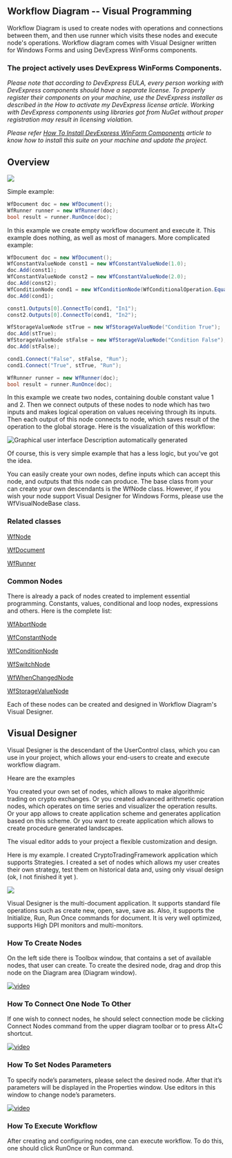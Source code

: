 ## Workflow Diagram -- Visual Programming

Workflow Diagram is used to create nodes with operations and connections between them, and then use runner which visits these nodes and execute node's operations. Workflow diagram comes with Visual Designer written for Windows Forms and using DevExpress WinForms components.

### **The project actively uses DevExpress WinForms Components.** 
_Please note that according to DevExpress EULA, every person working with DevExpress components should have a separate license. To properly register their components on your machine, use the DevExpress installer as described in the How to activate my DevExpress license article. Working with DevExpress components using libraries got from NuGet without proper registration may result in licensing violation._

_Please refer [How To Install DevExpress WinForm Components](https://github.com/ArsenAbazian/CryptoTradingFramework/wiki/How-to-install-DevExpress-components.) article to know how to install this suite on your machine and update the project._ 

## Overview

![](https://user-images.githubusercontent.com/18391055/186918434-a3970be3-173b-47f3-bf8e-d3f96dd09189.png)

Simple example:
```csharp
WfDocument doc = new WfDocument(); 
WfRunner runner = new WfRunner(doc);
bool result = runner.RunOnce(doc);
```
In this example we create empty workflow document and execute it. This example does nothing, as well as most of managers. 
More complicated example: 
```csharp
WfDocument doc = new WfDocument();
WfConstantValueNode const1 = new WfConstantValueNode(1.0);
doc.Add(const1);
WfConstantValueNode const2 = new WfConstantValueNode(2.0);
doc.Add(const2);
WfConditionNode cond1 = new WfConditionNode(WfConditionalOperation.Equal);
doc.Add(cond1);

const1.Outputs[0].ConnectTo(cond1, "In1");
const2.Outputs[0].ConnectTo(cond1, "In2");

WfStorageValueNode stTrue = new WfStorageValueNode("Condition True");
doc.Add(stTrue);
WfStorageValueNode stFalse = new WfStorageValueNode("Condition False");
doc.Add(stFalse);

cond1.Connect("False", stFalse, "Run");
cond1.Connect("True", stTrue, "Run");

WfRunner runner = new WfRunner(doc);
bool result = runner.RunOnce(doc);
```
In this example we create two nodes, containing double constant value 1
and 2. Then we connect outputs of these nodes to node which has two
inputs and makes logical operation on values receiving through its
inputs. Then each output of this node connects to node, which saves
result of the operation to the global storage. Here is the visualization
of this workflow:

![Graphical user interface Description automatically
generated](https://user-images.githubusercontent.com/18391055/186923787-bf02d783-30ef-481c-99a7-347e72befb34.png)

Of course, this is very simple example that has a less logic, but you've
got the idea.

You can easily create your own nodes, define inputs which can accept
this node, and outputs that this node can produce. The base class from
your can create your own descendants is the WfNode class. However, if
you wish your node support Visual Designer for Windows Forms, please use
the WfVisualNodeBase class.

### Related classes
[WfNode](https://github.com/ArsenAbazian/WorkflowDiagram/blob/main/Help/WfNode.md)

[WfDocument](https://github.com/ArsenAbazian/WorkflowDiagram/blob/main/Help/WfDocument.md)

[WfRunner](https://github.com/ArsenAbazian/WorkflowDiagram/blob/main/Help/WfRunner.md)

### Common Nodes
There is already a pack of nodes created to implement essential programming. Constants, values, conditional and loop nodes, expressions and others. Here is the complete list:

[WfAbortNode](https://github.com/ArsenAbazian/WorkflowDiagram/blob/main/Help/CommonNodes/WfAbortNode.md)

[WfConstantNode](https://github.com/ArsenAbazian/WorkflowDiagram/blob/main/Help/CommonNodes/WfConstantNode.md)

[WfConditionNode](https://github.com/ArsenAbazian/WorkflowDiagram/blob/main/Help/CommonNodes/WfConditionNode.md)

[WfSwitchNode](https://github.com/ArsenAbazian/WorkflowDiagram/blob/main/Help/CommonNodes/WfSwitchNode.md)

[WfWhenChangedNode](https://github.com/ArsenAbazian/WorkflowDiagram/blob/main/Help/CommonNodes/WfWhenChangedNode.md)

[WfStorageValueNode](https://github.com/ArsenAbazian/WorkflowDiagram/blob/main/Help/CommonNodes/WfStorageValueNode.md)

Each of these nodes can be created and designed in Workflow Diagram's Visual Designer.

## Visual Designer

Visual Designer is the descendant of the UserControl class, which you
can use in your project, which allows your end-users to create and
execute workflow diagram.

Heare are the examples

You created your own set of nodes, which allows to make algorithmic
trading on crypto exchanges. Or you created advanced arithmetic
operation nodes, which operates on time series and visualizer the
operation results. Or your app allows to create application scheme and
generates application based on this scheme. Or you want to create
application which allows to create procedure generated landscapes.

The visual editor adds to your project a flexible customization and
design.

Here is my example. I created CryptoTradingFramework application which
supports Strategies. I created a set of nodes which allows my user
creates their own strategy, test them on historical data and, using only
visual design (ok, I not finished it yet ). 

![](https://user-images.githubusercontent.com/18391055/186923903-1e48b2ee-dbd8-4491-9756-ca353b34d776.png)

Visual Designer is the multi-document application. It supports standard file operations such as create new, open, save, save as. Also, it supports the Initialize, Run, Run Once commands for document. It is very well optimized, supports High DPI monitors and multi-monitors.

### How To Create Nodes
On the left side there is Toolbox window, that contains a set of available nodes, that user can create. To create the desired node, drag and drop this node on the Diagram area (Diagram window).

[![video](http://img.youtube.com/vi/XeFd7waxqw8/0.jpg)](https://youtu.be/XeFd7waxqw8/) 

### How To Connect One Node To Other
If one wish to connect nodes, he should select connection mode be clicking Connect Nodes command from the upper diagram toolbar or to press Alt+C shortcut.

[![video](http://img.youtube.com/vi/UCAVOtsd2d0/0.jpg)](https://youtu.be/UCAVOtsd2d0/)

### How To Set Nodes Parameters
To specify node’s parameters, please select the desired node. After that it’s parameters will be displayed in the Properties window. Use editors in this window to change node’s parameters.

[![video](http://img.youtube.com/vi/U2fj98ET_yU/0.jpg)](https://youtu.be/U2fj98ET_yU/)

### How To Execute Workflow
After creating and configuring nodes, one can execute workflow. To do this, one should click RunOnce or Run command.


